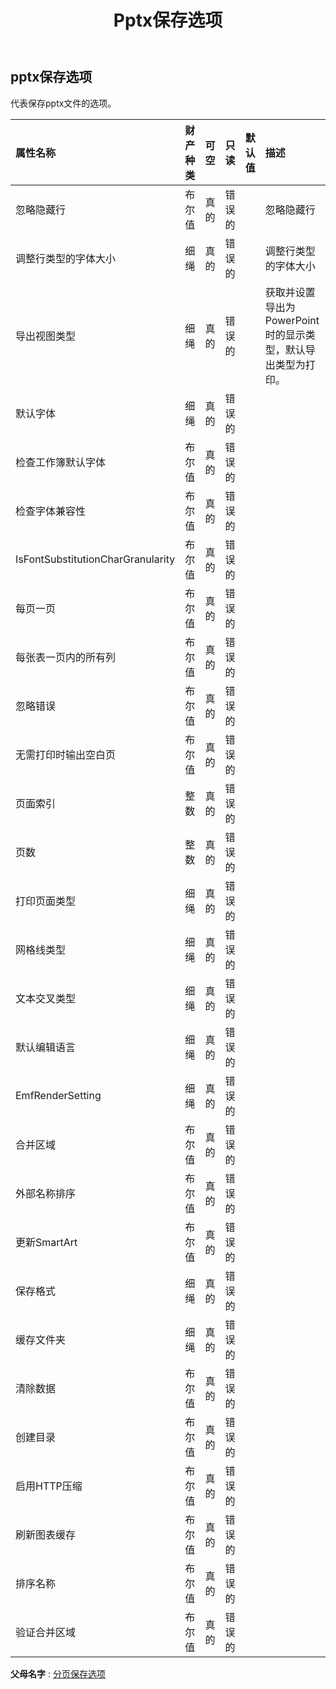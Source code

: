 ﻿---
title: Pptx保存选项
second_title: Aspose.Cells Cloud Documen
type: docs
url: /zh/specification/model/pptxsaveoptions/
description: Aspose.Cells 云模型规范：PptxSaveOptions。轻松处理 Excel 和其他电子表格文档，具有打开、生成、编辑、拆分、合并、比较和转换等功能
kwords: Excel, Office, 电子表格, Cloud REST API, PptxSaveOptions
weight: 50
---
## **pptx保存选项**

代表保存pptx文件的选项。

|属性名称|财产种类|可空|只读|默认值|描述|
|:- |:- |:- |:- |:- |:- |
|忽略隐藏行|布尔值|真的|错误的||忽略隐藏行|
|调整行类型的字体大小|细绳|真的|错误的||调整行类型的字体大小|
|导出视图类型|细绳|真的|错误的||获取并设置导出为PowerPoint时的显示类型，默认导出类型为打印。|
|默认字体|细绳|真的|错误的|||
|检查工作簿默认字体|布尔值|真的|错误的|||
|检查字体兼容性|布尔值|真的|错误的|||
|IsFontSubstitutionCharGranularity|布尔值|真的|错误的|||
|每页一页|布尔值|真的|错误的|||
|每张表一页内的所有列|布尔值|真的|错误的|||
|忽略错误|布尔值|真的|错误的|||
|无需打印时输出空白页|布尔值|真的|错误的|||
|页面索引|整数|真的|错误的|||
|页数|整数|真的|错误的|||
|打印页面类型|细绳|真的|错误的|||
|网格线类型|细绳|真的|错误的|||
|文本交叉类型|细绳|真的|错误的|||
|默认编辑语言|细绳|真的|错误的|||
|EmfRenderSetting|细绳|真的|错误的|||
|合并区域|布尔值|真的|错误的|||
|外部名称排序|布尔值|真的|错误的|||
|更新SmartArt|布尔值|真的|错误的|||
|保存格式|细绳|真的|错误的|||
|缓存文件夹|细绳|真的|错误的|||
|清除数据|布尔值|真的|错误的|||
|创建目录|布尔值|真的|错误的|||
|启用HTTP压缩|布尔值|真的|错误的|||
|刷新图表缓存|布尔值|真的|错误的|||
|排序名称|布尔值|真的|错误的|||
|验证合并区域|布尔值|真的|错误的|||

**父母名字** : [分页保存选项](/specification/model/paginatedsaveoptions)

